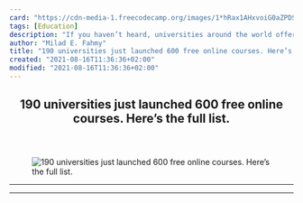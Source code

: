 ```yaml
---
card: "https://cdn-media-1.freecodecamp.org/images/1*hRax1AHxvoiG0aZPDSWpNw.jpeg"
tags: [Education]
description: "If you haven’t heard, universities around the world offering "
author: "Milad E. Fahmy"
title: "190 universities just launched 600 free online courses. Here’s the full list."
created: "2021-08-16T11:36:36+02:00"
modified: "2021-08-16T11:36:36+02:00"
---
```

<div class="site-wrapper">
<main id="site-main" class="site-main outer">
<div class="inner">
<article class="post-full post tag-education tag-tech tag-technology tag-design tag-programming ">
<header class="post-full-header">
<h1 class="post-full-title">190 universities just launched 600 free online courses. Here’s the full list.</h1>
</header>
<figure class="post-full-image">
<picture>
<source media="(max-width: 700px)" sizes="1px" srcset="data:image/gif;base64,R0lGODlhAQABAIAAAAAAAP///yH5BAEAAAAALAAAAAABAAEAAAIBRAA7 1w">
<source media="(min-width: 701px)" sizes="(max-width: 800px) 400px,
(max-width: 1170px) 700px,
1400px" srcset="https://cdn-media-1.freecodecamp.org/images/1*hRax1AHxvoiG0aZPDSWpNw.jpeg 300w,
https://cdn-media-1.freecodecamp.org/images/1*hRax1AHxvoiG0aZPDSWpNw.jpeg 600w,
https://cdn-media-1.freecodecamp.org/images/1*hRax1AHxvoiG0aZPDSWpNw.jpeg 1000w,
https://cdn-media-1.freecodecamp.org/images/1*hRax1AHxvoiG0aZPDSWpNw.jpeg 2000w">
<img onerror="this.style.display='none'" src="https://cdn-media-1.freecodecamp.org/images/1*hRax1AHxvoiG0aZPDSWpNw.jpeg" alt="190 universities just launched 600 free online courses. Here’s the full list.">
</picture>
</figure>
<section class="post-full-content">
<div class="post-content">
</div>
<hr>
<hr>
</section>
</article>
</div>
</main>
</div>
<!-- Google Tag Manager (noscript) -->
<!-- End Google Tag Manager (noscript) -->
